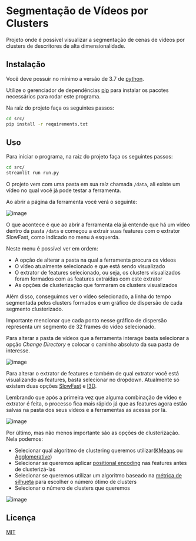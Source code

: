 # Segmentação de Vídeos por Clusters

Projeto onde é possível visualizar a segmentação de cenas de vídeos por clusters de descritores de alta dimensionalidade.

## Instalação

Você deve possuir no mínimo a versão de 3.7 de [python](https://www.python.org/downloads/).

Utilize o gerenciador de dependências [pip](https://pip.pypa.io/en/stable/) para instalar os pacotes necessários para rodar este programa.

Na raíz do projeto faça os seguintes passos:

```bash
cd src/
pip install -r requirements.txt
```

## Uso

Para iniciar o programa, na raiz do projeto faça os seguintes passos:

```bash
cd src/
streamlit run run.py
```

O projeto vem com uma pasta em sua raíz chamada ```/data```, ali existe um vídeo no qual você já pode testar a ferramenta.

Ao abrir a página da ferramenta você verá o seguinte:

![image](https://drive.google.com/uc?export=view&id=1pX1VdQg_sR-RRpXK_CZ_TukkuS5jfPnt)

O que acontece é que ao abrir a ferramenta ela já entende que há um vídeo dentro da pasta ```/data``` e começou a extrair suas features com o extrator SlowFast, como indicado no menu à esquerda. 

Neste menu é possível ver em ordem:
* A opção de alterar a pasta na qual a ferramenta procura os vídeos
* O vídeo atualmente selecionado e que está sendo visualizado
* O extrator de features selecionado, ou seja, os clusters visualizados foram formados com as features extraídas com este extrator 
* As opções de clusterização que formaram os clusters visualizados

Além disso, conseguimos ver o vídeo selecionado, a linha do tempo segmentada pelos clusters formados e um gráfico de dispersão de cada segmento clusterizado. 

Importante mencionar que cada ponto nesse gráfico de dispersão representa um segmento de 32 frames do vídeo selecionado.

Para alterar a pasta de vídeos que a ferramenta interage basta selecionar a opção _Change Directory_ e colocar o caminho absoluto da sua pasta de interesse.

![image](https://drive.google.com/uc?export=view&id=1cSwkJtJTso41HSnacjt7Z-Qg3hdpkLvD)

Para alterar o extrator de features e também de qual extrator você está visualizando as features, basta selecionar no dropdown. Atualmente só existem duas opções [SlowFast](https://arxiv.org/abs/1812.03982) e [I3D](https://arxiv.org/abs/1705.07750).

Lembrando que após a primeira vez que alguma combinação de vídeo e extrator é feita, o processo fica mais rápido já que as features agora estão salvas na pasta dos seus vídeos e a ferramentas as acessa por lá. 

![image](https://drive.google.com/uc?export=view&id=1OP6i9fezQKW5Jr8Ofbo008TDGpt8vz3g)

Por último, mas não menos importante são as opções de clusterização. Nela podemos:
 * Selecionar qual algoritmo de clustering queremos utilizar([KMeans](https://scikit-learn.org/stable/modules/generated/sklearn.cluster.KMeans.html) ou [Agglomerative](https://scikit-learn.org/stable/modules/generated/sklearn.cluster.AgglomerativeClustering.html))
 * Selecionar se queremos aplicar [positional encoding](https://arxiv.org/abs/1706.03762) nas features antes de clusterizá-las
 * Selecionar se queremos utilizar um algoritmo baseado na [métrica de silhueta](https://scikit-learn.org/stable/modules/generated/sklearn.metrics.silhouette_score.html) para escolher o número ótimo de clusters
 * Selecionar o número de clusters que queremos

![image](https://drive.google.com/uc?export=view&id=1oln_ADkOXuwMX287ZsOIWUOdvqEiXMtw)

## Licença
[MIT](https://choosealicense.com/licenses/mit/)

